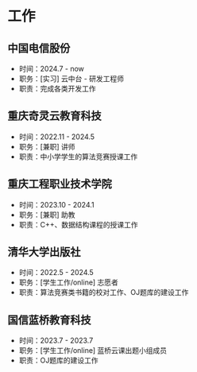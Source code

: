 # 工作

## 中国电信股份

* 时间：2024.7 - now
* 职务：[实习] 云中台 - 研发工程师
* 职责：完成各类开发工作

## 重庆奇灵云教育科技

* 时间：2022.11 - 2024.5
* 职务：[兼职] 讲师
* 职责：中小学学生的算法竞赛授课工作

## 重庆工程职业技术学院

* 时间：2023.10 - 2024.1
* 职务：[兼职] 助教
* 职责：C++、数据结构课程的授课工作

## 清华大学出版社

* 时间：2022.5 - 2024.5
* 职务：[学生工作/online] 志愿者
* 职责：算法竞赛类书籍的校对工作、OJ题库的建设工作

## 国信蓝桥教育科技

* 时间：2023.7 - 2023.7
* 职务：[学生工作/online] 蓝桥云课出题小组成员
* 职责：OJ题库的建设工作